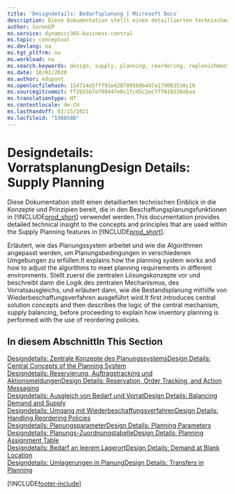 ```yaml
---
title: 'Designdetails: Bedarfsplanung | Microsoft Docs'
description: Diese Dokumentation stellt einen detaillierten technischen Einblick in die Konzepte und Prinzipien bereit, die in den Beschaffungsplanungsfunktionen in Business Central.
author: SorenGP
ms.service: dynamics365-business-central
ms.topic: conceptual
ms.devlang: na
ms.tgt_pltfrm: na
ms.workload: na
ms.search.keywords: design, supply, planning, reordering, replenishment
ms.date: 10/01/2020
ms.author: edupont
ms.openlocfilehash: 154714e5fff91e4287895b8b447a179063530c10
ms.sourcegitcommit: ff2b55b7e790447e0c1fcd5c2ec7f7610338ebaa
ms.translationtype: HT
ms.contentlocale: de-CH
ms.lasthandoff: 02/15/2021
ms.locfileid: "5388588"
---
```

# <a name="design-details-supply-planning"></a><span data-ttu-id="a9c59-103">Designdetails: Vorratsplanung</span><span class="sxs-lookup"><span data-stu-id="a9c59-103">Design Details: Supply Planning</span></span>
<span data-ttu-id="a9c59-104">Diese Dokumentation stellt einen detaillierten technischen Einblick in die Konzepte und Prinzipien bereit, die in den Beschaffungsplanungsfunktionen in [!INCLUDE[prod_short](includes/prod_short.md)] verwendet werden.</span><span class="sxs-lookup"><span data-stu-id="a9c59-104">This documentation provides detailed technical insight to the concepts and principles that are used within the Supply Planning features in [!INCLUDE[prod_short](includes/prod_short.md)].</span></span>  

<span data-ttu-id="a9c59-105">Erläutert, wie das Planungssystem arbeitet und wie die Algorithmen angepasst werden, um Planungsbedingungen in verschiedenen Umgebungen zu erfüllen.</span><span class="sxs-lookup"><span data-stu-id="a9c59-105">It explains how the planning system works and how to adjust the algorithms to meet planning requirements in different environments.</span></span> <span data-ttu-id="a9c59-106">Stellt zuerst die zentralen Lösungskonzepte vor und beschreibt dann die Logik des zentralen Mechanismus, des Vorratsausgleichs, und erläutert dann, wie die Bestandsplanung mithilfe von Wiederbeschaffungsverfahren ausgeführt wird.</span><span class="sxs-lookup"><span data-stu-id="a9c59-106">It first introduces central solution concepts and then describes the logic of the central mechanism, supply balancing, before proceeding to explain how inventory planning is performed with the use of reordering policies.</span></span>  

## <a name="in-this-section"></a><span data-ttu-id="a9c59-107">In diesem Abschnitt</span><span class="sxs-lookup"><span data-stu-id="a9c59-107">In This Section</span></span>  
[<span data-ttu-id="a9c59-108">Designdetails: Zentrale Konzepte des Planungssystems</span><span class="sxs-lookup"><span data-stu-id="a9c59-108">Design Details: Central Concepts of the Planning System</span></span>](design-details-central-concepts-of-the-planning-system.md)  
[<span data-ttu-id="a9c59-109">Designdetails: Reservierung, Auftragstracking und Aktionsmeldungen</span><span class="sxs-lookup"><span data-stu-id="a9c59-109">Design Details: Reservation, Order Tracking, and Action Messaging</span></span>](design-details-reservation-order-tracking-and-action-messaging.md)  
[<span data-ttu-id="a9c59-110">Designdetails: Ausgleich von Bedarf und Vorrat</span><span class="sxs-lookup"><span data-stu-id="a9c59-110">Design Details: Balancing Demand and Supply</span></span>](design-details-balancing-demand-and-supply.md)  
[<span data-ttu-id="a9c59-111">Designdetails: Umgang mit Wiederbeschaffungsverfahren</span><span class="sxs-lookup"><span data-stu-id="a9c59-111">Design Details: Handling Reordering Policies</span></span>](design-details-handling-reordering-policies.md)  
[<span data-ttu-id="a9c59-112">Designdetails: Planungsparameter</span><span class="sxs-lookup"><span data-stu-id="a9c59-112">Design Details: Planning Parameters</span></span>](design-details-planning-parameters.md)  
[<span data-ttu-id="a9c59-113">Designdetails: Planungs-Zuordnungstabelle</span><span class="sxs-lookup"><span data-stu-id="a9c59-113">Design Details: Planning Assignment Table</span></span>](design-details-planning-assignment-table.md)  
[<span data-ttu-id="a9c59-114">Designdetails: Bedarf an leerem Lagerort</span><span class="sxs-lookup"><span data-stu-id="a9c59-114">Design Details: Demand at Blank Location</span></span>](design-details-demand-at-blank-location.md)  
[<span data-ttu-id="a9c59-115">Designdetails: Umlagerungen in Planung</span><span class="sxs-lookup"><span data-stu-id="a9c59-115">Design Details: Transfers in Planning</span></span>](design-details-transfers-in-planning.md)


[!INCLUDE[footer-include](includes/footer-banner.md)]